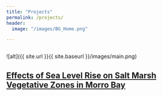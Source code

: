```yaml
---
title: "Projects"
permalink: /projects/
header:
  image: "/images/BG_Home.png"

---
```

<img src="{{ site.url }}{{ site.baseurl }}/images/main.png" alt="">

![alt]({{ site.url }}{{ site.baseurl }}/images/main.png)

[Effects of Sea Level Rise on Salt Marsh Vegetative Zones in Morro Bay](/projects/project_saltmarsh)
---

